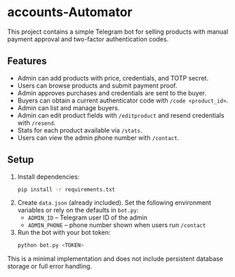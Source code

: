 # accounts-Automator

This project contains a simple Telegram bot for selling products with manual payment approval and two-factor authentication codes.

## Features
- Admin can add products with price, credentials, and TOTP secret.
- Users can browse products and submit payment proof.
- Admin approves purchases and credentials are sent to the buyer.
- Buyers can obtain a current authenticator code with `/code <product_id>`.
- Admin can list and manage buyers.
- Admin can edit product fields with `/editproduct` and resend credentials with
  `/resend`.
- Stats for each product available via `/stats`.
- Users can view the admin phone number with `/contact`.

## Setup
1. Install dependencies:
   ```bash
   pip install -r requirements.txt
   ```
2. Create `data.json` (already included). Set the following environment variables or rely on the defaults in `bot.py`:
   - `ADMIN_ID` – Telegram user ID of the admin
   - `ADMIN_PHONE` – phone number shown when users run `/contact`
3. Run the bot with your bot token:
   ```bash
   python bot.py <TOKEN>
   ```

This is a minimal implementation and does not include persistent database storage or full error handling.
